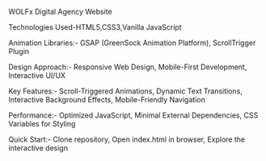 WOLFx Digital Agency Website

Technologies Used-HTML5,CSS3,Vanilla JavaScript

Animation Libraries:-
GSAP (GreenSock Animation Platform),
ScrollTrigger Plugin

Design Approach:-
Responsive Web Design,
Mobile-First Development,
Interactive UI/UX

Key Features:-
Scroll-Triggered Animations,
Dynamic Text Transitions,
Interactive Background Effects,
Mobile-Friendly Navigation

Performance:-
Optimized JavaScript,
Minimal External Dependencies,
CSS Variables for Styling

Quick Start:-
Clone repository,
Open index.html in browser,
Explore the interactive design
